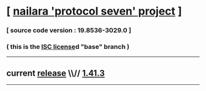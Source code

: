 
# [ [nailara 'protocol seven' project](http://src.nailara.net/) ]

### [ source code version : 19.8536-3029.0 ]

### ( this is the [ISC license](license)d "base" branch )
---
## current [release](https://github.com/anotherlink/nailara/releases) \\\\// [1.41.3](https://github.com/anotherlink/nailara/releases/tag/1.41.3)
---
